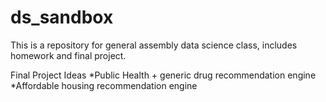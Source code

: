 # ds_sandbox
This is a repository for general assembly data science class, includes homework and final project. 

Final Project Ideas 
*Public Health + generic drug recommendation engine 
*Affordable housing recommendation engine 